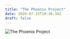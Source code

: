 ```yaml
---
title: "The Phoenix Project"
date: 2020-07-15T19:36:34Z
draft: false
---
```


![The Phoenix Project](/images/the-phoenix-project.jpg)
